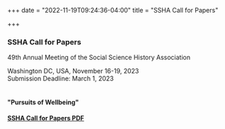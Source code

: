 +++
date = "2022-11-19T09:24:36-04:00"
title = "SSHA Call for Papers"

+++

### **SSHA Call for Papers**
 
49th Annual Meeting of the Social Science History Association<br />

Washington DC, USA, November 16-19, 2023  
Submission Deadline: March 1, 2023  
<br />
#### "Pursuits of Wellbeing"

#### [SSHA Call for Papers PDF](https://ssha.org/files/2023_SSHA_CFP.pdf)